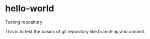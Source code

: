 # hello-world
Testing repository

This is to test the basics of git repository like branching and commit.
